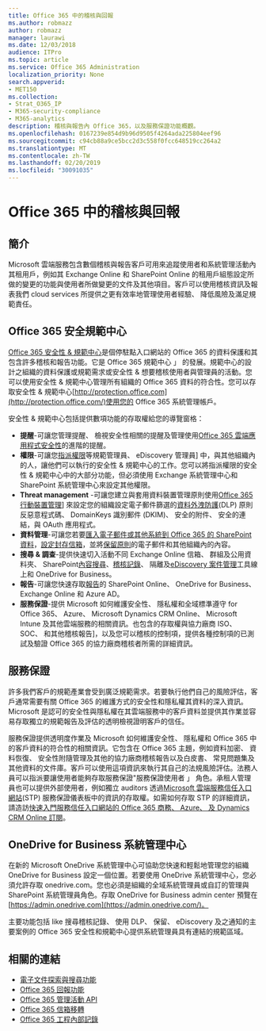```yaml
---
title: Office 365 中的稽核與回報
ms.author: robmazz
author: robmazz
manager: laurawi
ms.date: 12/03/2018
audience: ITPro
ms.topic: article
ms.service: Office 365 Administration
localization_priority: None
search.appverid:
- MET150
ms.collection:
- Strat_O365_IP
- M365-security-compliance
- M365-analytics
description: 稽核與報告內 Office 365，以及服務保證功能概觀。
ms.openlocfilehash: 0167239e854d9b96d9505f4264ada225804eef96
ms.sourcegitcommit: c94cb88a9ce5bcc2d3c558f0fcc648519cc264a2
ms.translationtype: MT
ms.contentlocale: zh-TW
ms.lasthandoff: 02/20/2019
ms.locfileid: "30091035"
---
```

# <a name="auditing-and-reporting-in-office-365"></a>Office 365 中的稽核與回報

## <a name="introduction"></a>簡介
Microsoft 雲端服務包含數個稽核與報告客戶可用來追蹤使用者和系統管理活動內其租用戶，例如其 Exchange Online 和 SharePoint Online 的租用戶組態設定所做的變更的功能與使用者所做變更的文件及其他項目。客戶可以使用稽核資訊及報表我們 cloud services 所提供之更有效率地管理使用者經驗、 降低風險及滿足規範責任。

## <a name="office-365-security--compliance-center"></a>Office 365 安全規範中心
[Office 365 安全性 & 規範中心](https://support.office.com/article/Go-to-the-Office-365-Security-Compliance-Center-7e696a40-b86b-4a20-afcc-559218b7b1b8)是個停駐點入口網站的 Office 365 的資料保護和其包含許多稽核和報告功能。它是 Office 365 規範中心 」 的發展。規範中心的設計之組織的資料保護或規範需求或安全性 & 想要稽核使用者與管理員的活動。您可以使用安全性 & 規範中心管理所有組織的 Office 365 資料的符合性。您可以存取安全性 & 規範中心[http://protection.office.com](http://protection.office.com/)使用您的 Office 365 系統管理帳戶。

安全性 & 規範中心包括提供數項功能的存取權給您的導覽窗格：
- **提醒**-可讓您管理提醒、 檢視安全性相關的提醒及管理使用[Office 365 雲端應用程式安全性](https://docs.microsoft.com/en-us/Office365/SecurityCompliance/office-365-cas-overview)的進階的提醒。 
- **權限**-可讓您[指派權限](https://support.office.com/article/Give-users-access-to-the-Office-365-Security-Compliance-Center-2cfce2c8-20c5-47f9-afc4-24b059c1bd76)等規範管理員、 eDiscovery 管理員] 中，與其他組織內的人，讓他們可以執行的安全性 & 規範中心的工作。您可以將指派權限的安全性 & 規範中心中的大部分功能，但必須使用 Exchange 系統管理中心和 SharePoint 系統管理中心來設定其他權限。
- **Threat management** -可讓您建立與套用資料裝置管理原則使用[Office 365 行動裝置管理](https://support.office.com/article/Overview-of-Mobile-Device-Management-for-Office-365-faa7d8e5-645d-4d59-839c-c8d4c1869e4a)] 來設定您的組織設定電子郵件篩選的[資料外洩防護](https://support.office.com/article/Overview-of-data-loss-prevention-policies-1966b2a7-d1e2-4d92-ab61-42efbb137f5e)(DLP) 原則反惡意程式碼、 DomainKeys 識別郵件 (DKIM)、 安全的附件、 安全的連結，與 OAuth 應用程式。
- **資料管理**-可讓您若要[匯入電子郵件或其他系統到 Office 365 的 SharePoint 資料](https://support.office.com/article/Import-PST-files-or-SharePoint-data-to-Office-365-ba688e0a-0fcb-4bd7-8e57-2b669564ea84)，[設定封存信箱](https://support.office.com/article/Enable-archive-mailboxes-in-the-Office-365-Security-Compliance-Center-268a109e-7843-405b-bb3d-b9393b2342ce)，並將[保留原則](https://support.office.com/article/Retention-in-the-Office-365-Security-Compliance-Center-2a0fc432-f18c-45aa-a539-30ab035c608c)的電子郵件和其他組織內的內容。
- **搜尋 & 調查**-提供快速切入活動不同 Exchange Online 信箱、 群組及公用資料夾、 SharePoint[內容搜尋](https://support.office.com/article/Run-a-Content-Search-in-the-Office-365-Security-Compliance-Center-61852fd9-fe8a-4880-a339-cb19ed3bff4a)、[稽核記錄](https://support.office.com/article/Search-the-audit-log-in-the-Office-365-Security-Compliance-Center-0d4d0f35-390b-4518-800e-0c7ec95e946c)、 隔離及[eDiscovery 案件管理](https://support.office.com/article/Manage-eDiscovery-cases-in-the-Office-365-Security-Compliance-Center-edea80d6-20a7-40fb-b8c4-5e8c8395f6da)工具線上和 OneDrive for Business。
- **報告**-可讓您快速存取[報告](https://support.office.com/article/Reports-in-the-Office-365-Security-Compliance-Center-7acd33ce-1ec8-49fb-b625-43bac7b58c5a)的 SharePoint Online、 OneDrive for Business、 Exchange Online 和 Azure AD。
- **服務保證**-提供 Microsoft 如何維護安全性、 隱私權和全域標準遵守 for Office 365、 Azure、 Microsoft Dynamics CRM Online、 Microsoft Intune 及其他雲端服務的相關資訊。也包含的存取權與協力廠商 ISO、 SOC、 和其他稽核報告]，以及您可以稽核的控制項，提供各種控制項的已測試及驗證 Office 365 的協力廠商稽核者所需的詳細資訊。

## <a name="service-assurance"></a>服務保證
許多我們客戶的規範產業會受到廣泛規範需求。若要執行他們自己的風險評估，客戶通常需要有關 Office 365 的維護方式的安全性和隱私權其資料的深入資訊。Microsoft 是認可的安全性與隱私權在其雲端服務中的客戶資料並提供其作業並容易存取獨立的規範報告及評估的透明檢視證明客戶的信任。

服務保證提供透明度作業及 Microsoft 如何維護安全性、 隱私權和 Office 365 中的客戶資料的符合性的相關資訊。它包含在 Office 365 主題，例如資料加密、 資料恢復、 安全性附隨管理及其他的協力廠商稽核報告以及白皮書、 常見問題集及其他資料的文件庫。客戶可以使用這項資訊來執行其自己的法規風險評估。法務人員可以指派要讓使用者能夠存取服務保證"服務保證使用者 」 角色。承租人管理員也可以提供外部使用者，例如獨立 auditors 透過[Microsoft 雲端服務信任入口網站](http://aka.ms/STP)(STP) 服務保證儀表板中的資訊的存取權。如需如何存取 STP 的詳細資訊，請造訪[快速入門服務信任入口網站的 Office 365 商務、 Azure、 及 Dynamics CRM Online 訂閱](http://aka.ms/STPHelp)。

## <a name="onedrive-for-business-admin-center"></a>OneDrive for Business 系統管理中心
在新的 Microsoft OneDrive 系統管理中心可協助您快速和輕鬆地管理您的組織 OneDrive for Business 設定一個位置。若要使用 OneDrive 系統管理中心，您必須允許存取 onedrive.com。您也必須是組織的全域系統管理員或自訂的管理與 SharePoint 系統管理員角色。存取 OneDrive for Business admin center 預覽在[https://admin.onedrive.com](https://admin.onedrive.com/)。

主要功能包括 like 搜尋稽核記錄、 使用 DLP、 保留、 eDiscovery 及之通知的主要案例的 Office 365 安全性和規範中心提供系統管理員具有連結的規範區域。

## <a name="related-links"></a>相關的連結
- [電子文件探索與搜尋功能](office-365-ediscovery-and-search-features.md)
- [Office 365 回報功能](office-365-reporting-features.md)
- [Office 365 管理活動 API](office-365-management-activity-api.md)
- [Office 365 信箱移轉](office-365-mailbox-migrations.md)
- [Office 365 工程內部記錄](office-365-internal-logging.md)